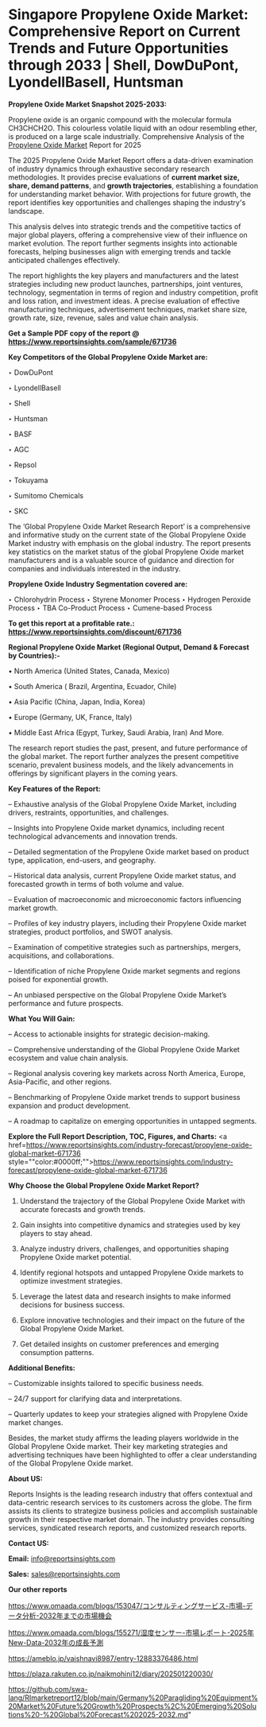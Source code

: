 # Singapore Propylene Oxide Market: Comprehensive Report on Current Trends and Future Opportunities through 2033 | Shell, DowDuPont, LyondellBasell, Huntsman

<strong>Propylene Oxide Market Snapshot 2025-2033:</strong>

Propylene oxide is an organic compound with the molecular formula CH3CHCH2O. This colourless volatile liquid with an odour resembling ether, is produced on a large scale industrially. Comprehensive Analysis of the <a href=https://www.reportsinsights.com/sample/671736>Propylene Oxide Market</a> Report for 2025

The 2025 Propylene Oxide Market Report offers a data-driven examination of industry dynamics through exhaustive secondary research methodologies. It provides precise evaluations of <strong>current market size, share, demand patterns</strong>, and <strong>growth trajectories</strong>, establishing a foundation for understanding market behavior. With projections for future growth, the report identifies key opportunities and challenges shaping the industry's landscape.

This analysis delves into strategic trends and the competitive tactics of major global players, offering a comprehensive view of their influence on market evolution. The report further segments insights into actionable forecasts, helping businesses align with emerging trends and tackle anticipated challenges effectively.

The report highlights the key players and manufacturers and the latest strategies including new product launches, partnerships, joint ventures, technology, segmentation in terms of region and industry competition, profit and loss ration, and investment ideas. A precise evaluation of effective manufacturing techniques, advertisement techniques, market share size, growth rate, size, revenue, sales and value chain analysis.

<strong>Get a Sample PDF copy of the report @ <a href=https://www.reportsinsights.com/sample/671736 style=color:#0000ff;>https://www.reportsinsights.com/sample/671736</a></strong>

<strong>Key Competitors of the Global Propylene Oxide Market are:</strong>

‣ DowDuPont

‣ LyondellBasell

‣ Shell

‣ Huntsman

‣ BASF

‣ AGC

‣ Repsol

‣ Tokuyama

‣ Sumitomo Chemicals

‣ SKC

The ‘Global Propylene Oxide Market Research Report’ is a comprehensive and informative study on the current state of the Global Propylene Oxide Market industry with emphasis on the global industry. The report presents key statistics on the market status of the global Propylene Oxide market manufacturers and is a valuable source of guidance and direction for companies and individuals interested in the industry.

<strong>Propylene Oxide Industry Segmentation covered are:</strong>

‣ Chlorohydrin Process
‣ Styrene Monomer Process
‣ Hydrogen Peroxide Process
‣ TBA Co-Product Process
‣ Cumene-based Process

<strong>To get this report at a profitable rate.: <a href=https://www.reportsinsights.com/discount/671736 style=color:#0000ff;>https://www.reportsinsights.com/discount/671736</a></strong>

<strong>Regional Propylene Oxide Market (Regional Output, Demand &amp; Forecast by Countries):-</strong>

• North America (United States, Canada, Mexico)

• South America ( Brazil, Argentina, Ecuador, Chile)

• Asia Pacific (China, Japan, India, Korea)

• Europe (Germany, UK, France, Italy)

• Middle East Africa (Egypt, Turkey, Saudi Arabia, Iran) And More.

The research report studies the past, present, and future performance of the global market. The report further analyzes the present competitive scenario, prevalent business models, and the likely advancements in offerings by significant players in the coming years.

<strong>Key Features of the Report:</strong>

– Exhaustive analysis of the Global Propylene Oxide Market, including drivers, restraints, opportunities, and challenges.

– Insights into Propylene Oxide market dynamics, including recent technological advancements and innovation trends.

– Detailed segmentation of the Propylene Oxide market based on product type, application, end-users, and geography.

– Historical data analysis, current Propylene Oxide market status, and forecasted growth in terms of both volume and value.

– Evaluation of macroeconomic and microeconomic factors influencing market growth.

– Profiles of key industry players, including their Propylene Oxide market strategies, product portfolios, and SWOT analysis.

– Examination of competitive strategies such as partnerships, mergers, acquisitions, and collaborations.

– Identification of niche Propylene Oxide market segments and regions poised for exponential growth.

– An unbiased perspective on the Global Propylene Oxide Market’s performance and future prospects.

<strong>What You Will Gain:</strong>

– Access to actionable insights for strategic decision-making.

– Comprehensive understanding of the Global Propylene Oxide Market ecosystem and value chain analysis.

– Regional analysis covering key markets across North America, Europe, Asia-Pacific, and other regions.

– Benchmarking of Propylene Oxide market trends to support business expansion and product development.

– A roadmap to capitalize on emerging opportunities in untapped segments.

<strong>Explore the Full Report Description, TOC, Figures, and Charts:</strong>
<a href=https://www.reportsinsights.com/industry-forecast/propylene-oxide-global-market-671736 style=""color:#0000ff;"">https://www.reportsinsights.com/industry-forecast/propylene-oxide-global-market-671736</a>

<strong>Why Choose the Global Propylene Oxide Market Report?</strong>

1. Understand the trajectory of the Global Propylene Oxide Market with accurate forecasts and growth trends.

2. Gain insights into competitive dynamics and strategies used by key players to stay ahead.

3. Analyze industry drivers, challenges, and opportunities shaping Propylene Oxide market potential.

4. Identify regional hotspots and untapped Propylene Oxide markets to optimize investment strategies.

5. Leverage the latest data and research insights to make informed decisions for business success.

6. Explore innovative technologies and their impact on the future of the Global Propylene Oxide Market.

7. Get detailed insights on customer preferences and emerging consumption patterns.

<strong>Additional Benefits:</strong>

– Customizable insights tailored to specific business needs.

– 24/7 support for clarifying data and interpretations.

– Quarterly updates to keep your strategies aligned with Propylene Oxide market changes.

Besides, the market study affirms the leading players worldwide in the Global Propylene Oxide market. Their key marketing strategies and advertising techniques have been highlighted to offer a clear understanding of the Global Propylene Oxide market.

<strong><strong>About US</strong>:</strong>

Reports Insights is the leading research industry that offers contextual and data-centric research services to its customers across the globe. The firm assists its clients to strategize business policies and accomplish sustainable growth in their respective market domain. The industry provides consulting services, syndicated research reports, and customized research reports.

<strong>Contact US:</strong>

<p class=><b>Email:</b> <a href=mailto:info@reportsinsights.com>info@reportsinsights.com</a></p>
<p class=><b>Sales:</b> <a href=mailto:sales@reportsinsights.com>sales@reportsinsights.com</a></p>

<strong>Our other reports</strong>

<a href=https://www.omaada.com/blogs/153047/コンサルティングサービス-市場-データ分析-2032年までの市場機会>https://www.omaada.com/blogs/153047/コンサルティングサービス-市場-データ分析-2032年までの市場機会</a>

<a href=https://www.omaada.com/blogs/155271/湿度センサー-市場レポート-2025年New-Data-2032年の成長予測>https://www.omaada.com/blogs/155271/湿度センサー-市場レポート-2025年New-Data-2032年の成長予測</a>

<a href=https://ameblo.jp/vaishnavi8987/entry-12883376486.html>https://ameblo.jp/vaishnavi8987/entry-12883376486.html</a>

<a href=https://plaza.rakuten.co.jp/naikmohini12/diary/202501220030/>https://plaza.rakuten.co.jp/naikmohini12/diary/202501220030/</a>

<a href=https://github.com/swa-lang/RImarketreport12/blob/main/Germany%20Paragliding%20Equipment%20Market%20Future%20Growth%20Prospects%2C%20Emerging%20Solutions%20-%20Global%20Forecast%202025-2032.md>https://github.com/swa-lang/RImarketreport12/blob/main/Germany%20Paragliding%20Equipment%20Market%20Future%20Growth%20Prospects%2C%20Emerging%20Solutions%20-%20Global%20Forecast%202025-2032.md</a>"
